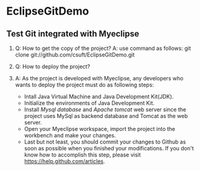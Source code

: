 EclipseGitDemo
============== 
Test Git integrated with Myeclipse
----------------------------------

1. Q: How to get the copy of the project?
   A: use command as follows:
      git clone git://github.com/csuft/EclipseGitDemo.git

1. Q: How to deploy the project?
2. A: As the project is developed with Myeclipse, any developers who wants to deploy the project must do as following steps:
   * Intall Java Virtual Machine and Java Development Kit(JDK).
   * Initialize the environments of Java Development Kit.
   * Install *Mysql database* and *Apache tomcat* web server since the project uses MySql as backend database and Tomcat 
       as the web server.
   * Open your Myeclipse workspace, import the project into the workbench and make your changes.
   * Last but not least, you should commit your changes to Github as soon as possible when you finished your modifications. If you don't know how to accomplish this step, please visit https://help.github.com/articles.
